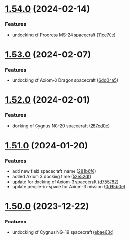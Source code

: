 # [1.54.0](https://github.com/corquaid/international-space-station-APIs/compare/v1.53.0...v1.54.0) (2024-02-14)


### Features

* undocking of Progress MS-24 spacecraft ([11ce70e](https://github.com/corquaid/international-space-station-APIs/commit/11ce70e183ef37c149ffaa7f2e5be325aa88212d))



# [1.53.0](https://github.com/corquaid/international-space-station-APIs/compare/v1.52.0...v1.53.0) (2024-02-07)


### Features

* undocking of Axiom-3 Dragon spacecraft ([6dd04a5](https://github.com/corquaid/international-space-station-APIs/commit/6dd04a52bc617dc32454b37c0569f927c2c7eefa))



# [1.52.0](https://github.com/corquaid/international-space-station-APIs/compare/v1.51.0...v1.52.0) (2024-02-01)


### Features

* docking of Cygnus NG-20 spacecraft ([267cd0c](https://github.com/corquaid/international-space-station-APIs/commit/267cd0cce87056b4d8c057798e8f99fc30e03fe0))



# [1.51.0](https://github.com/corquaid/international-space-station-APIs/compare/v1.50.0...v1.51.0) (2024-01-20)


### Features

* add new field spacecraft_name ([281b6f6](https://github.com/corquaid/international-space-station-APIs/commit/281b6f6f3e6ff280b3e48eb59c4fa74517a6ed35))
* added Axiom 3 docking time ([52e52df](https://github.com/corquaid/international-space-station-APIs/commit/52e52dff93e2c1f9b2051a9e59df07de10cb7d9b))
* update for docking of Axiom-3 spacecraft ([d755782](https://github.com/corquaid/international-space-station-APIs/commit/d755782d59d31869a56de5ae7c9fd452c8614885))
* update people-in-space for Axiom-3 mission ([0d95b0e](https://github.com/corquaid/international-space-station-APIs/commit/0d95b0efd2a465f8e8a35f5ccd8a72d80833c248))



# [1.50.0](https://github.com/corquaid/international-space-station-APIs/compare/v1.49.0...v1.50.0) (2023-12-22)


### Features

* undocking of Cygnus NG-19 spacecraft ([ebae63c](https://github.com/corquaid/international-space-station-APIs/commit/ebae63c95840521870544af2790551f9040d2a34))



